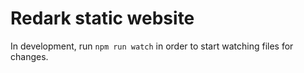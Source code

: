 # Redark static website
In development, run `npm run watch` in order to start watching files for changes.